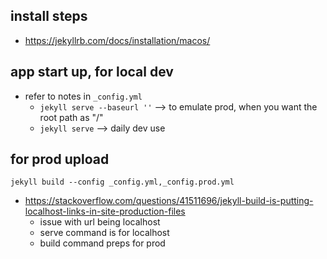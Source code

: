 
## install steps
- https://jekyllrb.com/docs/installation/macos/


## app start up, for local dev
- refer to notes in `_config.yml`
  - `jekyll serve --baseurl ''` --> to emulate prod, when you want the root path as "/"
  - `jekyll serve` --> daily dev use


## for prod upload
`jekyll build --config _config.yml,_config.prod.yml`
- https://stackoverflow.com/questions/41511696/jekyll-build-is-putting-localhost-links-in-site-production-files
  - issue with url being localhost
  - serve command is for localhost
  - build command preps for prod
